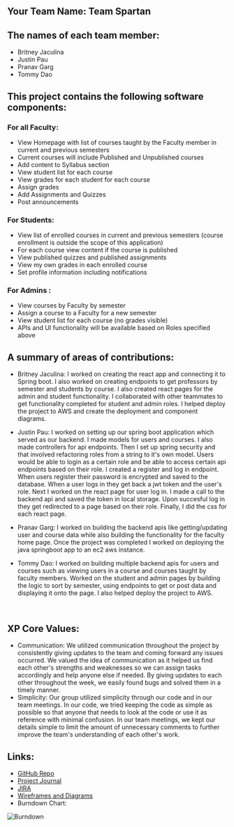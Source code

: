 ## Your Team Name: Team Spartan

## The names of each team member:
- Britney Jaculina
- Justin Pau
- Pranav Garg
- Tommy Dao

## This project contains the following software components: 
### For all Faculty:
- View Homepage with list of courses taught by the Faculty member in current and previous semesters
- Current courses will include Published and Unpublished courses
- Add content to Syllabus section
- View student list for each course
- View grades for each student for each course
- Assign grades
- Add Assignments and Quizzes
- Post announcements
### For Students:
- View list of enrolled courses in current and previous semesters (course enrollment is outside the scope of this application)
- For each course view content if the course is published
- View published quizzes and published assignments
- View my own grades in each enrolled course
- Set profile information including notifications
### For Admins :
- View courses by Faculty by semester
- Assign a course to a Faculty for a new semester
- View student list for each course (no grades visible)
- APIs and UI functionality will be available based on Roles specified above

## A summary of areas of contributions:

- Britney Jaculina: I worked on creating the react app and connecting it to Spring boot. I also worked on creating endpoints to get professors by semester and students by course. I also created react pages for the admin and student functionality. I collaborated with other teammates to get functionality completed for student and admin roles. I helped deploy the project to AWS and create the deployment and component diagrams.

- Justin Pau: I worked on setting up our spring boot application which served as our backend. I made models for users and courses. I also made controllers for api endpoints. Then I set up spring security and that involved refactoring roles from a string to it's own model. Users would be able to login as a certain role and be able to access certain api endpoints based on their role. I created a register and log in endpoint. When users register their password is encrypted and saved to the database. When a user logs in they get back a jwt token and the user's role. Next I worked on the react page for user log in. I made a call to the backend api and saved the token in local storage. Upon succesful log in they get redirected to a page based on their role. Finally, I did the css for each react page.

- Pranav Garg: I worked on building the backend apis like getting/updating user and course data while also building the functionality for the faculty home page. Once the project was completed I worked on deploying the java springboot app to an ec2 aws instance.  

- Tommy Dao: I worked on building multiple backend apis for users and courses such as viewing users in a course and courses taught by faculty members. Worked on the student and admin pages by building the logic to sort by semester, using endpoints to get or post data and displaying it onto the page.  I also helped deploy the project to AWS.

<br/>

## XP Core Values:
- Communication: 
We utilized communication throughout the project by consistently giving updates to the team and coming forward any issues occurred. We valued the idea of communication as it helped us find each other's strengths and weaknesses so we can assign tasks accordingly and help anyone else if needed. By giving updates to each other throughout the week, we easily found bugs and solved them in a timely manner.
- Simplicity: 
Our group utilized simplicity through our code and in our team meetings. In our code, we tried keeping the code as simple as possible so that anyone that needs to look at the code or use it as reference with minimal confusion. In our team meetings, we kept our details simple to limit the amount of unnecessary comments to further improve the team's understanding of each other's work. 

## Links: 
- [GitHub Repo](https://github.com/gopinathsjsu/team-project-team-spartan/tree/main)  <br/>
- [Project Journal](https://docs.google.com/document/d/1rD8joMzc2PhJd-zIsKkEakwL9KRyt79spwHzkjfMYQw/edit?usp=sharing)<br/> 
- [JIRA](https://teamspartans.atlassian.net/jira/software/projects/SCRUM/list) <br/>
- [Wireframes and Diagrams](https://lucid.app/lucidchart/fdc3d3c1-93bb-448d-ac9e-e2991c2cc9e9/edit?viewport_loc=-1109%2C1363%2C6824%2C2836%2CmAxee0YOkF_o&invitationId=inv_7fcd7910-eeb2-4642-bc7d-9c5b07158c10)
- Burndown Chart:

![Burndown](https://github.com/gopinathsjsu/team-project-team-spartan/assets/79171004/1cfdf350-1edf-45a9-b639-4f37eadf6eb6)
